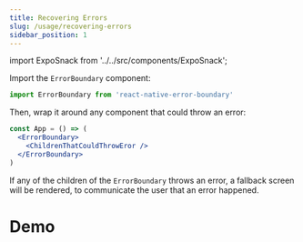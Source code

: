 ```yaml
---
title: Recovering Errors
slug: /usage/recovering-errors
sidebar_position: 1
---
```

import ExpoSnack from '../../src/components/ExpoSnack';

Import the `ErrorBoundary` component:

```js
import ErrorBoundary from 'react-native-error-boundary'
```

Then, wrap it around any component that could throw an error:

```jsx
const App = () => (
  <ErrorBoundary>
    <ChildrenThatCouldThrowEror />
  </ErrorBoundary>
)
```

If any of the children of the `ErrorBoundary` throws an error, a fallback screen will be rendered, to communicate the user that an error happened.

# Demo

<ExpoSnack id="@carloscuesta/react-native-error-boundary" />
